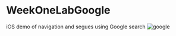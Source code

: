 # WeekOneLabGoogle
iOS demo of navigation and segues using Google search
![google](https://cloud.githubusercontent.com/assets/9056938/10233715/156f1d60-6845-11e5-9e6f-55aa50a94836.gif)
